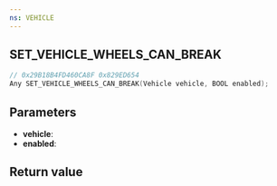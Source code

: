 ```yaml
---
ns: VEHICLE
---
```

## SET_VEHICLE_WHEELS_CAN_BREAK

```c
// 0x29B18B4FD460CA8F 0x829ED654
Any SET_VEHICLE_WHEELS_CAN_BREAK(Vehicle vehicle, BOOL enabled);
```


## Parameters
* **vehicle**: 
* **enabled**: 

## Return value
